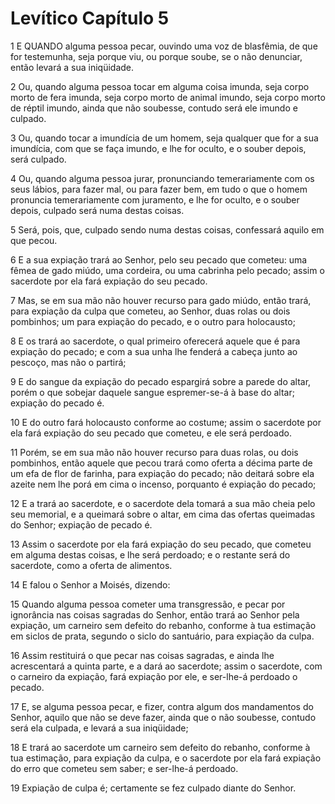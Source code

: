 # Levítico Capítulo 5

1	E QUANDO alguma pessoa pecar, ouvindo uma voz de blasfêmia, de que for testemunha, seja porque viu, ou porque soube, se o não denunciar, então levará a sua iniqüidade.

2	Ou, quando alguma pessoa tocar em alguma coisa imunda, seja corpo morto de fera imunda, seja corpo morto de animal imundo, seja corpo morto de réptil imundo, ainda que não soubesse, contudo será ele imundo e culpado.

3	Ou, quando tocar a imundícia de um homem, seja qualquer que for a sua imundícia, com que se faça imundo, e lhe for oculto, e o souber depois, será culpado.

4	Ou, quando alguma pessoa jurar, pronunciando temerariamente com os seus lábios, para fazer mal, ou para fazer bem, em tudo o que o homem pronuncia temerariamente com juramento, e lhe for oculto, e o souber depois, culpado será numa destas coisas.

5	Será, pois, que, culpado sendo numa destas coisas, confessará aquilo em que pecou.

6	E a sua expiação trará ao Senhor, pelo seu pecado que cometeu: uma fêmea de gado miúdo, uma cordeira, ou uma cabrinha pelo pecado; assim o sacerdote por ela fará expiação do seu pecado.

7	Mas, se em sua mão não houver recurso para gado miúdo, então trará, para expiação da culpa que cometeu, ao Senhor, duas rolas ou dois pombinhos; um para expiação do pecado, e o outro para holocausto;

8	E os trará ao sacerdote, o qual primeiro oferecerá aquele que é para expiação do pecado; e com a sua unha lhe fenderá a cabeça junto ao pescoço, mas não o partirá;

9	E do sangue da expiação do pecado espargirá sobre a parede do altar, porém o que sobejar daquele sangue espremer-se-á à base do altar; expiação do pecado é.

10	E do outro fará holocausto conforme ao costume; assim o sacerdote por ela fará expiação do seu pecado que cometeu, e ele será perdoado.

11	Porém, se em sua mão não houver recurso para duas rolas, ou dois pombinhos, então aquele que pecou trará como oferta a décima parte de um efa de flor de farinha, para expiação do pecado; não deitará sobre ela azeite nem lhe porá em cima o incenso, porquanto é expiação do pecado;

12	E a trará ao sacerdote, e o sacerdote dela tomará a sua mão cheia pelo seu memorial, e a queimará sobre o altar, em cima das ofertas queimadas do Senhor; expiação de pecado é.

13	Assim o sacerdote por ela fará expiação do seu pecado, que cometeu em alguma destas coisas, e lhe será perdoado; e o restante será do sacerdote, como a oferta de alimentos.

14	E falou o Senhor a Moisés, dizendo:

15	Quando alguma pessoa cometer uma transgressão, e pecar por ignorância nas coisas sagradas do Senhor, então trará ao Senhor pela expiação, um carneiro sem defeito do rebanho, conforme à tua estimação em siclos de prata, segundo o siclo do santuário, para expiação da culpa.

16	Assim restituirá o que pecar nas coisas sagradas, e ainda lhe acrescentará a quinta parte, e a dará ao sacerdote; assim o sacerdote, com o carneiro da expiação, fará expiação por ele, e ser-lhe-á perdoado o pecado.

17	E, se alguma pessoa pecar, e fizer, contra algum dos mandamentos do Senhor, aquilo que não se deve fazer, ainda que o não soubesse, contudo será ela culpada, e levará a sua iniqüidade;

18	E trará ao sacerdote um carneiro sem defeito do rebanho, conforme à tua estimação, para expiação da culpa, e o sacerdote por ela fará expiação do erro que cometeu sem saber; e ser-lhe-á perdoado.

19	Expiação de culpa é; certamente se fez culpado diante do Senhor.

